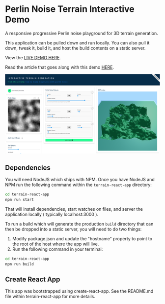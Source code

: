 # Perlin Noise Terrain Interactive Demo

A responsive progressive Perlin noise playground for 3D terrain generation.

This application can be pulled down and run locally. You can also pull it down, tweak it, build it, and host the build contents on a static server.

View the [LIVE DEMO HERE](https://johndavidfive.com/sites/terrain/index.html).

Read the article that goes along with this demo [HERE](https://medium.com/p/76f93da23601).

![screenshot of app](app.png)

## Dependencies

You will need NodeJS which ships with NPM. Once you have NodeJS and NPM run the following command within the `terrain-react-app` directory:
```bash
cd terrain-react-app
npm run start
```

That will install dependencies, start watches on files, and server the application locally ( typically localhost:3000 ).

To run a build which will generate the production `build` directory that can then be dropped into a static server, you will need to do two things:

1. Modify package.json and update the "hostname" property to point to the root of the host where the app will live.
2. Run the following command in your terminal:

```bash
cd terrain-react-app
npm run build
```

## Create React App

This app was bootstrapped using create-react-app. See the README.md file within terrain-react-app for more details.
